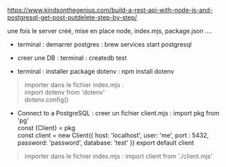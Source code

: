 https://www.kindsonthegenius.com/build-a-rest-api-with-node-js-and-postgresql-get-post-putdelete-step-by-step/

une fois le server créé, mise en place node, index.mjs, package.json ....   

- terminal : demarrer postgres : brew services start postgresql  
- creer une DB : terminal : createdb test


- terminal : installer package dotenv : npm install dotenv  
> importer dans le fichier index.mjs :   
import dotenv from 'dotenv'   
dotenv.config() 
- Connect to a PostgreSQL : creer un fichier client.mjs :
import pkg from 'pg'   
const {Client} = pkg  
const client = new Client({
    host: 'localhost',
    user: 'me',
    port : 5432,
    password: 'password',
    database: 'test'
})
export default client
> importer dans le fichier index.mjs : import client from './client.mjs'
